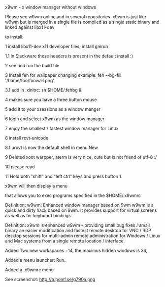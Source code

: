 x9wm - x window manager without windows

Please see w9wm online and in several repositories.
x9wm is just like w9wm but is merged in a single file
is compiled as a single static binary and linked against
libx11-dev 

to install:

1 install libx11-dev x11 developer files, install gmrun

1.1 in Slackware these headers is present in the default install :)

2 see and run the build file

3 Install feh for wallpaper changing example: feh --bg-fill '/home/foo/foowall.png'

3.1  add in .xinitrc: sh $HOME/.fehbg &

4 makes sure you have a three button mouse

5 add it to your xsessions as a window manger

6 login and select x9wm as the window manager

7 enjoy the smallest / fastest window manager for Linux 

8 install rxvt-unicode

8.1 urxvt is now the default shell in menu New

9 Deleted xoot warpper, aterm is very nice, cute but is not friend of utf-8 :/

10 please read 

11 Hold both "shift" and "left ctrl" keys and press button 1.  

x9wm will then  display  a  menu

that allows you to exec programs specified in the $HOME/.x9wmrc

Definition: w9wm: Enhanced window manager based on 9wm
w9wm is a quick and dirty hack based on 9wm. 
It provides support for virtual screens as well as for keyboard bindings. 

Definition: x9wm is enhanced w9wm - providing small bug fixes / small binary an
easier modification and fastest remote desktop for VNC / RDP desktop sessions
for multi-admin remote administration for Windows / Linux and Mac systems from 
a single remote location / interface.

Added Two new workspaces =14, the maximus hidden windows is 36, 

Added a menu launcher: Run..

Added a .x9wmrc menu

See screenshot: http://a.pomf.se/g790a.png